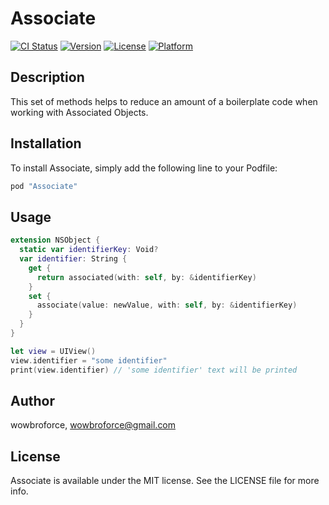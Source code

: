 # Associate

[![CI Status](http://img.shields.io/travis/wowbroforce/Associate.svg?style=flat)](https://travis-ci.org/wowbroforce/Associate)
[![Version](https://img.shields.io/cocoapods/v/Associate.svg?style=flat)](http://cocoapods.org/pods/Associate)
[![License](https://img.shields.io/cocoapods/l/Associate.svg?style=flat)](http://cocoapods.org/pods/Associate)
[![Platform](https://img.shields.io/cocoapods/p/Associate.svg?style=flat)](http://cocoapods.org/pods/Associate)

## Description

This set of methods helps to reduce an amount of a boilerplate code when working with Associated Objects.

## Installation

To install Associate, simply add the following line to your Podfile:

```ruby
pod "Associate"
```

## Usage

```swift
extension NSObject {
  static var identifierKey: Void?
  var identifier: String {
    get {
      return associated(with: self, by: &identifierKey)
    }
    set {
      associate(value: newValue, with: self, by: &identifierKey)
    }
  }
}
```

```swift
let view = UIView()
view.identifier = "some identifier"
print(view.identifier) // 'some identifier' text will be printed
```

## Author

wowbroforce, wowbroforce@gmail.com

## License

Associate is available under the MIT license. See the LICENSE file for more info.
